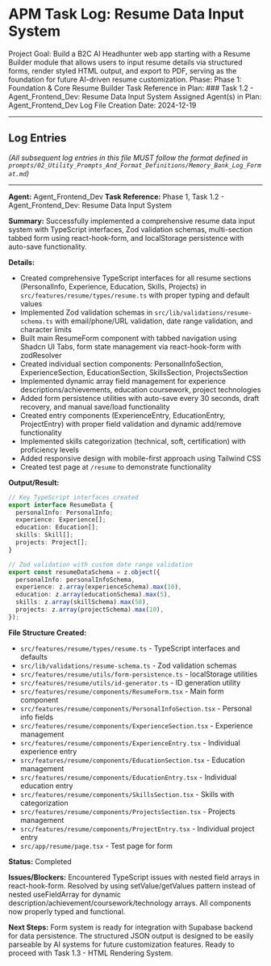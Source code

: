 # APM Task Log: Resume Data Input System

Project Goal: Build a B2C AI Headhunter web app starting with a Resume Builder module that allows users to input resume details via structured forms, render styled HTML output, and export to PDF, serving as the foundation for future AI-driven resume customization.
Phase: Phase 1: Foundation & Core Resume Builder
Task Reference in Plan: ### Task 1.2 - Agent_Frontend_Dev: Resume Data Input System
Assigned Agent(s) in Plan: Agent_Frontend_Dev
Log File Creation Date: 2024-12-19

---

## Log Entries

*(All subsequent log entries in this file MUST follow the format defined in `prompts/02_Utility_Prompts_And_Format_Definitions/Memory_Bank_Log_Format.md`)*

---
**Agent:** Agent_Frontend_Dev
**Task Reference:** Phase 1, Task 1.2 - Agent_Frontend_Dev: Resume Data Input System

**Summary:**
Successfully implemented a comprehensive resume data input system with TypeScript interfaces, Zod validation schemas, multi-section tabbed form using react-hook-form, and localStorage persistence with auto-save functionality.

**Details:**
- Created comprehensive TypeScript interfaces for all resume sections (PersonalInfo, Experience, Education, Skills, Projects) in `src/features/resume/types/resume.ts` with proper typing and default values
- Implemented Zod validation schemas in `src/lib/validations/resume-schema.ts` with email/phone/URL validation, date range validation, and character limits
- Built main ResumeForm component with tabbed navigation using Shadcn UI Tabs, form state management via react-hook-form with zodResolver
- Created individual section components: PersonalInfoSection, ExperienceSection, EducationSection, SkillsSection, ProjectsSection
- Implemented dynamic array field management for experience descriptions/achievements, education coursework, project technologies
- Added form persistence utilities with auto-save every 30 seconds, draft recovery, and manual save/load functionality
- Created entry components (ExperienceEntry, EducationEntry, ProjectEntry) with proper field validation and dynamic add/remove functionality
- Implemented skills categorization (technical, soft, certification) with proficiency levels
- Added responsive design with mobile-first approach using Tailwind CSS
- Created test page at `/resume` to demonstrate functionality

**Output/Result:**
```typescript
// Key TypeScript interfaces created
export interface ResumeData {
  personalInfo: PersonalInfo;
  experience: Experience[];
  education: Education[];
  skills: Skill[];
  projects: Project[];
}

// Zod validation with custom date range validation
export const resumeDataSchema = z.object({
  personalInfo: personalInfoSchema,
  experience: z.array(experienceSchema).max(10),
  education: z.array(educationSchema).max(5),
  skills: z.array(skillSchema).max(50),
  projects: z.array(projectSchema).max(10),
});
```

**File Structure Created:**
- `src/features/resume/types/resume.ts` - TypeScript interfaces and defaults
- `src/lib/validations/resume-schema.ts` - Zod validation schemas
- `src/features/resume/utils/form-persistence.ts` - localStorage utilities
- `src/features/resume/utils/id-generator.ts` - ID generation utility
- `src/features/resume/components/ResumeForm.tsx` - Main form component
- `src/features/resume/components/PersonalInfoSection.tsx` - Personal info fields
- `src/features/resume/components/ExperienceSection.tsx` - Experience management
- `src/features/resume/components/ExperienceEntry.tsx` - Individual experience entry
- `src/features/resume/components/EducationSection.tsx` - Education management
- `src/features/resume/components/EducationEntry.tsx` - Individual education entry
- `src/features/resume/components/SkillsSection.tsx` - Skills with categorization
- `src/features/resume/components/ProjectsSection.tsx` - Projects management
- `src/features/resume/components/ProjectEntry.tsx` - Individual project entry
- `src/app/resume/page.tsx` - Test page for form

**Status:** Completed

**Issues/Blockers:**
Encountered TypeScript issues with nested field arrays in react-hook-form. Resolved by using setValue/getValues pattern instead of nested useFieldArray for dynamic description/achievement/coursework/technology arrays. All components now properly typed and functional.

**Next Steps:**
Form system is ready for integration with Supabase backend for data persistence. The structured JSON output is designed to be easily parseable by AI systems for future customization features. Ready to proceed with Task 1.3 - HTML Rendering System.